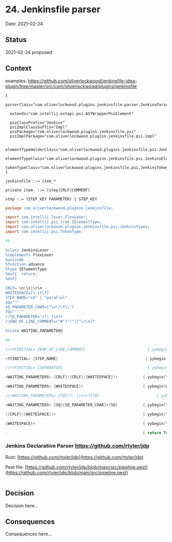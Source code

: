 # 24. Jenkinsfile parser

Date: 2021-02-24

## Status

2021-02-24 proposed

## Context

examples: https://github.com/oliverlockwood/jenkinsfile-idea-plugin/tree/master/src/com/oliverlockwood/plugins/jenkinsfile

```bnf
{
  parserClass="com.oliverlockwood.plugins.jenkinsfile.parser.JenkinsParser"

  extends="com.intellij.extapi.psi.ASTWrapperPsiElement"

  psiClassPrefix="Jenkins"
  psiImplClassSuffix="Impl"
  psiPackage="com.oliverlockwood.plugins.jenkinsfile.psi"
  psiImplPackage="com.oliverlockwood.plugins.jenkinsfile.psi.impl"

  elementTypeHolderClass="com.oliverlockwood.plugins.jenkinsfile.psi.JenkinsTypes"
  elementTypeClass="com.oliverlockwood.plugins.jenkinsfile.psi.JenkinsElementType"
  tokenTypeClass="com.oliverlockwood.plugins.jenkinsfile.psi.JenkinsTokenType"
}

jenkinsFile ::= item_*

private item_ ::= (step|CRLF|COMMENT)

step ::= (STEP_KEY PARAMETER) | STEP_KEY
```

```flex
package com.oliverlockwood.plugins.jenkinsfile;

import com.intellij.lexer.FlexLexer;
import com.intellij.psi.tree.IElementType;
import com.oliverlockwood.plugins.jenkinsfile.psi.JenkinsTypes;
import com.intellij.psi.TokenType;

%%

%class JenkinsLexer
%implements FlexLexer
%unicode
%function advance
%type IElementType
%eof{  return;
%eof}

CRLF= \n|\r|\r\n
WHITESPACE=[\ \t\f]
STEP_NAME="sh" | "parallel"
SQ="'"
SQ_PARAMETER_CHAR=[^\n\r\f\\']
TQ="'''"
//TQ_PARAMETER='(?:.|\n)+
//END_OF_LINE_COMMENT=("#"|"!")[^\r\n]*

%state WAITING_PARAMETERS

%%

//<YYINITIAL> {END_OF_LINE_COMMENT}                           { yybegin(YYINITIAL); return JenkinsTypes.COMMENT; }

<YYINITIAL> {STEP_NAME}                                      { yybegin(WAITING_PARAMETERS); return JenkinsTypes.STEP_KEY; }

//<YYINITIAL> {SEPARATOR}                                     { yybegin(WAITING_VALUE); return JenkinsTypes.SEPARATOR; }

<WAITING_PARAMETERS> {CRLF}({CRLF}|{WHITESPACE})+           { yybegin(YYINITIAL); return TokenType.WHITE_SPACE; }

<WAITING_PARAMETERS> {WHITESPACE}+                          { yybegin(WAITING_PARAMETERS); return TokenType.WHITE_SPACE; }

//<WAITING_PARAMETERS> {TQ}(?:.|\n)+?{TQ}                         { yybegin(YYINITIAL); return JenkinsTypes.PARAMETER; }

<WAITING_PARAMETERS> {SQ}{SQ_PARAMETER_CHAR}+{SQ}           { yybegin(YYINITIAL); return JenkinsTypes.PARAMETER; }

({CRLF}|{WHITESPACE})+                                      { yybegin(YYINITIAL); return TokenType.WHITE_SPACE; }

{WHITESPACE}+                                               { yybegin(YYINITIAL); return TokenType.WHITE_SPACE; }

.                                                           { return TokenType.BAD_CHARACTER; }
```

### Jenkins Declarative Parser https://github.com/rtyler/jdp

Rust: [https://github.com/rtyler/jdp](https://github.com/rtyler/jdp)

Pest file: [https://github.com/rtyler/jdp/blob/main/src/pipeline.pest](https://github.com/rtyler/jdp/blob/main/src/pipeline.pest)

```

```

## Decision

Decision here...

## Consequences

Consequences here...
